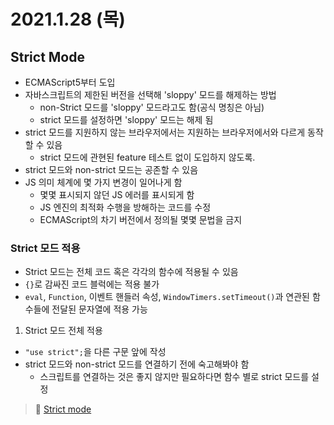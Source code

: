 # 2021.1.28 (목)

## Strict Mode

- ECMAScript5부터 도입
- 자바스크립트의 제한된 버전을 선택해 'sloppy' 모드를 해제하는 방법
  - non-Strict 모드를 'sloppy' 모드라고도 함(공식 명칭은 아님)
  - strict 모드를 설정하면 'sloppy' 모드는 해제 됨
- strict 모드를 지원하지 않는 브라우저에서는 지원하는 브라우저에서와 다르게 동작할 수 있음
  - strict 모드에 관현된 feature 테스트 없이 도입하지 않도록.
- strict 모드와 non-strict 모드는 공존할 수 있음
- JS 의미 체계에 몇 가지 변경이 일어나게 함
  - 몇몇 표시되지 않던 JS 에러를 표시되게 함
  - JS 엔진의 최적화 수행을 방해하는 코드를 수정
  - ECMAScript의 차기 버전에서 정의될 몇몇 문법을 금지

### Strict 모드 적용

- Strict 모드는 전체 코드 혹은 각각의 함수에 적용될 수 있음
- `{}`로 감싸진 코드 블럭에는 적용 불가
- `eval`, `Function`, 이벤트 핸들러 속성, `WindowTimers.setTimeout()`과 연관된 함수들에 전달된 문자열에 적용 가능

1. Strict 모드 전체 적용

- `"use strict";`을 다른 구문 앞에 작성
- strict 모드와 non-strict 모드를 연결하기 전에 숙고해봐야 함
  - 스크립트를 연결하는 것은 좋지 않지만 필요하다면 함수 별로 strict 모드를 설정

> 📖 [Strict mode](https://developer.mozilla.org/en-US/docs/Web/JavaScript/Reference/Strict_mode)
